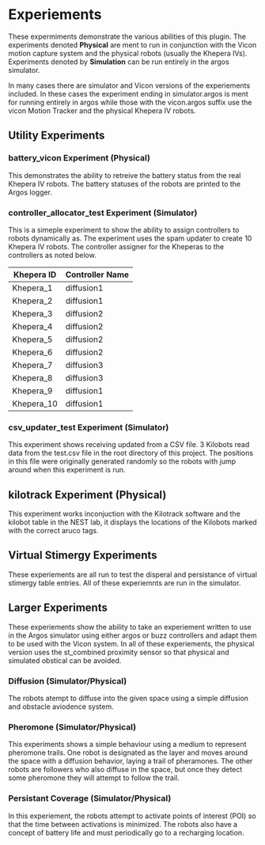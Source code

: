 # Experiements

These expermiments demonstrate the various abilities of this plugin. The experiments denoted __Physical__ are ment to run in conjunction with the Vicon motion capture system and the physical robots (usually the Khepera IVs). Experiments denoted by __Simulation__ can be run entirely in the argos simulator.

In many cases there are simulator and Vicon versions of the experiements included. In these cases the experiment ending in simulator.argos is ment for running entirely in argos while those with the vicon.argos suffix use the vicon Motion Tracker and the physical Khepera IV robots. 

## Utility Experiments

### battery\_vicon Experiment (Physical)

This demonstrates the ability to retreive the battery status from the real Khepera IV robots. The battery statuses of the robots are printed to the Argos logger.

### controller\_allocator\_test Experiment (Simulator)

This is a simeple experiment to show the ability to assign controllers to robots dynamically as. The experiment uses the spam updater to create 10 Khepera IV robots. The controller assigner for the Kheperas to the controllers as noted below.

Khepera ID | Controller Name
--- | ---
Khepera_1 | diffusion1
Khepera_2 | diffusion1
Khepera_3 | diffusion2
Khepera_4 | diffusion2
Khepera_5 | diffusion2
Khepera_6 | diffusion2
Khepera_7 | diffusion3
Khepera_8 | diffusion3
Khepera_9 | diffusion1
Khepera_10 | diffusion1

### csv\_updater\_test Experiment (Simulator)

This experiment shows receiving updated from a CSV file. 3 Kilobots read data from the test.csv file in the root directory of this project. The positions in this file were originally generated randomly so the robots with jump around when this experiment is run.

## kilotrack Experiment (Physical)

This experiment works inconjuction with the Kilotrack software and the kilobot table in the NEST lab, it displays the locations of the Kilobots marked with the correct aruco tags.

## Virtual Stimergy Experiments 

These experiements are all run to test the disperal and persistance of virtual stimergy table entries. All of these experiemnts are run in the simulator.

## Larger Experiments

These experiements show the ability to take an experiement written to use in the Argos simulator using either argos or buzz controllers and adapt them to be used with the Vicon system. In all of these experiements, the physical version uses the st_combined proximity sensor so that physical and simulated obstical can be avoided.

### Diffusion (Simulator/Physical) 

The robots atempt to diffuse into the given space using a simple diffusion and obstacle aviodence system.

### Pheromone (Simulator/Physical) 

This experiments shows a simple behaviour using a medium to represent pheromone trails. One robot is designated as the layer and moves around the space with a diffusion behavior, laying a trail of pheramones. The other robots are followers who also diffuse in the space, but once they detect some pheromone they will attempt to follow the trail.

### Persistant Coverage (Simulator/Physical) 

In this experiement, the robots attempt to activate points of interest (POI) so that the time between activations is minimized. The robots also have a concept of battery life and must periodically go to a recharging location.
